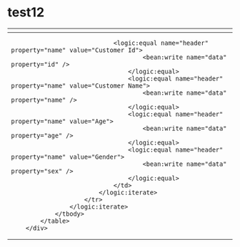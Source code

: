 # test12
<div id="table-container">
			<table id="dynamic-table">
				<thead>
					<tr id="table-header">
						<logic:iterate id="header" name="headerFrom" property="listHeader">
							<th>
								<bean:write name="header" property="name" />
							</th>
						</logic:iterate>
					</tr>
				</thead>
				<tbody id="table-body">
					<logic:iterate id="data" name="headerFrom" property="listData">
						<tr>
							<logic:iterate id="header" name="headerFrom" property="listHeader">
								<td>
								
								<logic:equal name="header" property="name" value="Customer Id">
										<bean:write name="data" property="id" />
									</logic:equal>
									<logic:equal name="header" property="name" value="Customer Name">
										<bean:write name="data" property="name" />
									</logic:equal>
									<logic:equal name="header" property="name" value="Age">
										<bean:write name="data" property="age" />
									</logic:equal>
									<logic:equal name="header" property="name" value="Gender">
										<bean:write name="data" property="sex" />
									</logic:equal>
								</td>
							</logic:iterate>
						</tr>
					</logic:iterate>
				</tbody>
			</table>
		</div>

